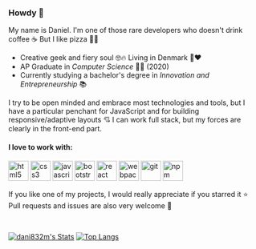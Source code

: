 ### Howdy 👋

My name is Daniel. I'm one of those rare developers who doesn't drink coffee ☕ But I like pizza 🍕😋

- Creative geek and fiery soul 🤓🔥 Living in Denmark 🤍❤
- AP Graduate in _Computer Science_ 👨‍💻 (2020)
- Currently studying a bachelor's degree in _Innovation and Entrepreneurship_ 📚

I try to be open minded and embrace most technologies and tools, but I have a particular penchant for JavaScript and for building responsive/adaptive layouts 💘 I can work full stack, but my forces are clearly in the front-end part.

#### I love to work with:

<img src='https://cdn.jsdelivr.net/npm/simple-icons@3.0.1/icons/html5.svg' alt='html5' title='HTML' height='40' /> <img src='https://cdn.jsdelivr.net/npm/simple-icons@3.0.1/icons/css3.svg' alt='css3' title='CSS' height='40' /> <img src='https://cdn.jsdelivr.net/npm/simple-icons@3.0.1/icons/javascript.svg' alt='javascript' title='JavaScript' height='40' /> <img src='https://cdn.jsdelivr.net/npm/simple-icons@3.0.1/icons/bootstrap.svg' alt='bootstrap' title='Bootstrap' height='40' /> <img src='https://cdn.jsdelivr.net/npm/simple-icons@3.0.1/icons/react.svg' alt='react' title='React' height='40' /> <img src='https://cdn.jsdelivr.net/npm/simple-icons@3.0.1/icons/webpack.svg' alt='webpack' title='Webpack' height='40'> <img src='https://cdn.jsdelivr.net/npm/simple-icons@3.0.1/icons/git.svg' alt='git' title='Git' height='40' /> <img src='https://cdn.jsdelivr.net/npm/simple-icons@3.0.1/icons/npm.svg' alt='npm' title='NPM' height='40' />

If you like one of my projects, I would really appreciate if you starred it ⭐ Pull requests and issues are also very welcome 🤗

<br />

[![dani832m's Stats](https://github-readme-stats.vercel.app/api?username=dani832m&hide=contribs)](https://github.com/dani832m)
[![Top Langs](https://github-readme-stats.vercel.app/api/top-langs/?username=dani832m&layout=compact)](https://github.com/dani832m)
